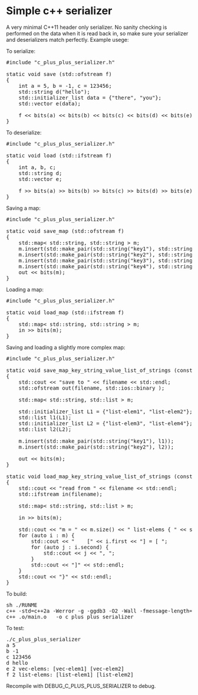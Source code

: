 Simple c++ serializer
=====================

A very minimal C++11 header only serializer. No sanity checking is performed
on the data when it is read back in, so make sure your serializer and 
deserializers match perfectly. Example usege:

To serialize:

<pre>
#include "c_plus_plus_serializer.h"

static void save (std::ofstream f)
{
    int a = 5, b = -1, c = 123456;
    std::string d("hello");
    std::initializer_list<std::string> data = {"there", "you"};
    std::vector<std::string> e(data);

    f << bits(a) << bits(b) << bits(c) << bits(d) << bits(e);
}
</pre>

To deserialize:

<pre>
#include "c_plus_plus_serializer.h"

static void load (std::ifstream f)
{
    int a, b, c;
    std::string d;
    std::vector<std::string> e;

    f >> bits(a) >> bits(b) >> bits(c) >> bits(d) >> bits(e);
}
</pre>

Saving a map:

<pre>
#include "c_plus_plus_serializer.h"

static void save_map (std::ofstream f)
{
    std::map< std::string, std::string > m;
    m.insert(std::make_pair(std::string("key1"), std::string("value1")));
    m.insert(std::make_pair(std::string("key2"), std::string("value2")));
    m.insert(std::make_pair(std::string("key3"), std::string("value3")));
    m.insert(std::make_pair(std::string("key4"), std::string("value4")));
    out << bits(m);
}
</pre>

Loading a map:

<pre>
#include "c_plus_plus_serializer.h"

static void load_map (std::ifstream f)
{
    std::map< std::string, std::string > m;
    in >> bits(m);
}
</pre>

Saving and loading a slightly more complex map:

<pre>
#include "c_plus_plus_serializer.h"

static void save_map_key_string_value_list_of_strings (const std::string filename)
{
    std::cout << "save to " << filename << std::endl;
    std::ofstream out(filename, std::ios::binary );

    std::map< std::string, std::list<std::string> > m;

    std::initializer_list<std::string> L1 = {"list-elem1", "list-elem2"};
    std::list<std::string> l1(L1);
    std::initializer_list<std::string> L2 = {"list-elem3", "list-elem4"};
    std::list<std::string> l2(L2);

    m.insert(std::make_pair(std::string("key1"), l1));
    m.insert(std::make_pair(std::string("key2"), l2));

    out << bits(m);
}

static void load_map_key_string_value_list_of_strings (const std::string filename)
{
    std::cout << "read from " << filename << std::endl;
    std::ifstream in(filename);

    std::map< std::string, std::list<std::string> > m;

    in >> bits(m);

    std::cout << "m = " << m.size() << " list-elems { " << std::endl;
    for (auto i : m) {
        std::cout << "    [" << i.first << "] = [ ";
        for (auto j : i.second) {
            std::cout << j << ", ";
        }
        std::cout << "]" << std::endl;
    }
    std::cout << "}" << std::endl;
}
</pre>

To build:

<pre>
sh ./RUNME
c++ -std=c++2a -Werror -g -ggdb3 -O2 -Wall -fmessage-length=0 -fdiagnostics-print-source-range-info -fdiagnostics-show-category=id -fdiagnostics-parseable-fixits -Wno-trigraphs -Wmissing-prototypes -Wreturn-type -Wparentheses -Wswitch -Wno-unused-parameter -Wunused-variable -Wunused-value -Wno-sign-conversion -c -o .o/main.o main.cpp
c++ .o/main.o   -o c_plus_plus_serializer
</pre>

To test:

<pre>
./c_plus_plus_serializer
a 5
b -1
c 123456
d hello
e 2 vec-elems: [vec-elem1] [vec-elem2]
f 2 list-elems: [list-elem1] [list-elem2]
</pre>

Recompile with DEBUG_C_PLUS_PLUS_SERIALIZER to debug.
